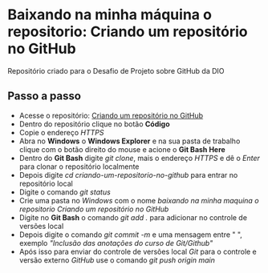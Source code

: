 # Baixando na minha máquina o repositorio: Criando um repositório no GitHub
Repositório criado para o Desafio de Projeto sobre GitHub da DIO

## Passo a passo

 - Acesse o repositório: [Criando um repositório no GitHub](https://github.com/magooinfo/criando-um-repositorio-no-github)
 - Dentro do repositório clique no botão **Código**
 - Copie o endereço *HTTPS*
 - Abra no **Windows** o **Windows Explorer** e na sua pasta de trabalho clique com o botão direito do mouse e acione o **Git Bash Here**
 - Dentro do **Git Bash** digite *git clone*, mais o endereço *HTTPS* e dê o *Enter* para clonar o repositório localmente
 - Depois digite *cd criando-um-repositorio-no-github* para entrar no repositório local
 - Digite o comando *git status*
 - Crie uma pasta no *Windows* com o nome *baixando na minha maquina o repositorio Criando um repositório no GitHub*
 - Digite no **Git Bash** o comando *git add .* para adicionar no controle de versões local
 - Depois digite o comando *git commit -m* e uma mensagem entre " ", exemplo *"Inclusão das anotações do curso de Git/Github"*
 - Após isso para enviar do controle de versões local *Git* para o controle e versão externo *GitHub* use o comando *git push origin main*